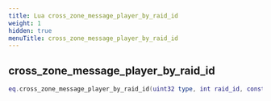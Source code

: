 ```yaml
---
title: Lua cross_zone_message_player_by_raid_id
weight: 1
hidden: true
menuTitle: cross_zone_message_player_by_raid_id
---
```

## cross_zone_message_player_by_raid_id
```lua
eq.cross_zone_message_player_by_raid_id(uint32 type, int raid_id, const char *message) -- void
```